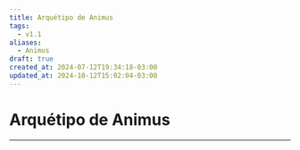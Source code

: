 ```yaml
---
title: Arquétipo de Animus
tags:
  - v1.1
aliases:
  - Animus
draft: true
created_at: 2024-07-12T19:34:18-03:00
updated_at: 2024-10-12T15:02:04-03:00
---
```

# Arquétipo de Animus
---

